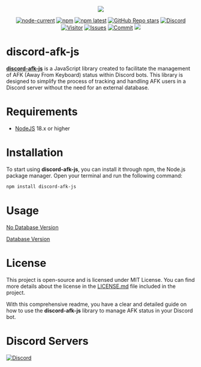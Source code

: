 <div align="center">
  <p>
    <a href="https://www.npmjs.com/package/discord-afk-js" target="_blank" rel="noopener noreferrer"><img src="https://nodei.co/npm/discord-afk-js.png?downloads=true&downloadRank=true&stars=true"></a>
  </p>
  <p>
    <a href="https://nodejs.org/" target="_blank" rel="noopener noreferrer"><img alt="node-current" src="https://img.shields.io/node/v/distube"></a>
    <a href="https://www.npmjs.com/package/discord-afk-js" target="_blank" rel="noopener noreferrer"><img alt="npm" src="https://img.shields.io/npm/dt/discord-afk-js"></a>
    <a href="https://www.npmjs.com/package/discord-afk-js" target="_blank" rel="noopener noreferrer"><img alt="npm latest" src="https://img.shields.io/npm/v/discord-afk-js/latest?color=blue&label=discord-afk-js%40latest&logo=npm"></a>
    <a href="https://github.com/skick1234/CyraTeam/discord-afk-js" target="_blank" rel="noopener noreferrer"><img alt="GitHub Repo stars" src="https://img.shields.io/github/stars/CyraTeam/discord-afk-js"></a>
    <a href="https://discord.gg/qpT2AeYZRN" target="_blank" rel="noopener noreferrer"><img alt="Discord" src="https://img.shields.io/discord/984857299858382908?label=CyraTeam&logo=discord"></a>
    <a href="https://github.com/CyraTeam/discord-afk-js" target="_blank" rel="noopener noreferrer"><img alt="Visitor" src="https://api.visitorbadge.io/api/visitors?path=https%3A%2F%2Fgithub.com%2FCyraTeam%2Fdiscord-afk-js&countColor=%2337d67a&style=flat"></a>
    <a href="https://github.com/CyraTeam/discord-afk-js/issues" target="_blank" rel="noopener noreferrer"><img alt="Issues" src="https://img.shields.io/github/issues/CyraTeam/discord-afk-js"></a>
    <a href="https://github.com/CyraTeam/discord-afk-js" target="_blank" rel="noopener noreferrer"><img alt="Commit" src="https://img.shields.io/github/commit-activity/y/CyraTeam/discord-afk-js?label=Commit%20Activity&logo=github"></a>
    <a href="https://codecov.io/gh/CyraTeam/discord-afk-js"><img src="https://codecov.io/gh/CyraTeam/discord-afk-js/graph/badge.svg?token=98ZKDNNXVE"/></a> 
 </a>
  </p>
</div>

# discord-afk-js

**[discord-afk-js](https://www.npmjs.com/package/discord-afk-js?activeTab=readme)** is a JavaScript library created to facilitate the management of AFK (Away From Keyboard) status within Discord bots. This library is designed to simplify the process of tracking and handling AFK users in a Discord server without the need for an external database.

# Requirements

- [NodeJS](https://nodejs.org) 18.x or higher

# Installation

To start using **discord-afk-js**, you can install it through npm, the Node.js package manager. Open your terminal and run the following command:

```bash
npm install discord-afk-js
```

# Usage

[No Database Version](https://github.com/SITCommunity/discord-afk-js/tree/nodb-stable?tab=readme-ov-file)

[Database Version](https://github.com/SITCommunity/discord-afk-js/tree/db-stable?tab=readme-ov-file)

# License

This project is open-source and is licensed under MIT License. You can find more details about the license in the [LICENSE.md](https://github.com/CyraTeam/discord-afk-js/blob/main/LICENSE) file included in the project.

With this comprehensive readme, you have a clear and detailed guide on how to use the **discord-afk-js** library to manage AFK status in your Discord bot.

# Discord Servers

<a href="https://discord.gg/qpT2AeYZRN" target="_blank" rel="noopener noreferrer"><img alt="Discord" src="https://img.shields.io/discord/984857299858382908?label=CyraTeam&logo=discord"></a>
